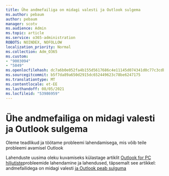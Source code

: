 ```yaml
---
title: Ühe andmefailiga on midagi valesti ja Outlook sulgema
ms.author: pebaum
author: pebaum
manager: scotv
ms.audience: Admin
ms.topic: article
ms.service: o365-administration
ROBOTS: NOINDEX, NOFOLLOW
localization_priority: Normal
ms.collection: Adm_O365
ms.custom:
- "9003094"
- "5849"
ms.openlocfilehash: dc7a6b0e052fa4b155d5617686c4e11145d074341d0c77c3cdbe75fd70692567
ms.sourcegitcommit: b5f7da89a650d2915dc652449623c78be6247175
ms.translationtype: MT
ms.contentlocale: et-EE
ms.lasthandoff: 08/05/2021
ms.locfileid: "53986959"
---
```

# <a name="something-is-wrong-with-one-of-your-data-files-and-outlook-needs-to-close"></a>Ühe andmefailiga on midagi valesti ja Outlook sulgema

Oleme teadlikud ja töötame probleemi lahendamisega, mis võib teile probleemi avamisel Outlook

Lahenduste uusima oleku kuvamiseks külastage artiklit [Outlook for PC hiljutiste](https://support.microsoft.com/office/ecf61305-f84f-4e13-bb73-95a214ac1230)probleemide lahendamine ja lahendused, täpsemalt see artikkel: andmefailidega on midagi valesti [ja Outlook peab sulguma](https://support.microsoft.com/office/a3b59934-2446-4f2a-bd25-58f88188b9b2)
